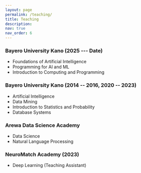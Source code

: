 ```yaml
---
layout: page
permalink: /teaching/
title: Teaching
description: 
nav: true
nav_order: 6
---
```


### Bayero University Kano (2025 --- Date)
- Foundations of Artificial Intelligence
- Programming for AI and ML
- Introduction to Computing and Programming

### Bayero University Kano (2014 -- 2016, 2020 -- 2023)
- Artificial Intelligence
- Data Mining 
- Introduction to Statistics and Probability
- Database Systems


### Arewa Data Science Academy
- Data Science 
- Natural Language Processing

### NeuroMatch Academy (2023)
- Deep Learning (Teaching Assistant) 
